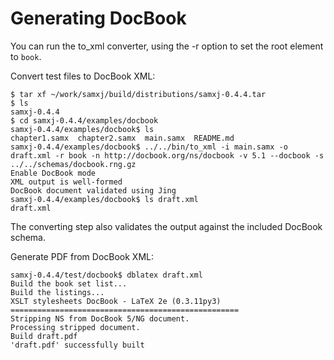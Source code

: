 Generating DocBook
==================

You can run the to_xml converter, using the -r option to set the root element to `book`.

Convert test files to DocBook XML:

```shell script
$ tar xf ~/work/samxj/build/distributions/samxj-0.4.4.tar
$ ls
samxj-0.4.4
$ cd samxj-0.4.4/examples/docbook
samxj-0.4.4/examples/docbook$ ls
chapter1.samx  chapter2.samx  main.samx  README.md
samxj-0.4.4/examples/docbook$ ../../bin/to_xml -i main.samx -o draft.xml -r book -n http://docbook.org/ns/docbook -v 5.1 --docbook -s ../../schemas/docbook.rng.gz
Enable DocBook mode
XML output is well-formed
DocBook document validated using Jing
samxj-0.4.4/examples/docbook$ ls draft.xml
draft.xml
```

The converting step also validates the output against the included DocBook schema.

Generate PDF from DocBook XML:

```shell script
samxj-0.4.4/test/docbook$ dblatex draft.xml
Build the book set list...
Build the listings...
XSLT stylesheets DocBook - LaTeX 2e (0.3.11py3)
===================================================
Stripping NS from DocBook 5/NG document.
Processing stripped document.
Build draft.pdf
'draft.pdf' successfully built
```
